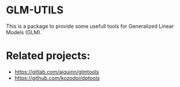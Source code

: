 # GLM-UTILS


This is a package to provide some usefull tools for Generalized Linear Models (GLM).


# Related projects:
- https://gitlab.com/ajquinn/glmtools
- https://github.com/kozodoi/dptools

